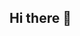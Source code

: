 ## Hi there 👋

<!--
**aninhapacotinho45/aninhapacotinho45** is a ✨ _special_ ✨ repository because its `README.md` (this file) appears on your GitHub profile.

Here are some ideas to get you started:

- 🔭 I’m currently working on Alura, github
- 🌱 I’m currently learning Javascript
- 📫 How to reach me: aninhapacotinho45
-->
